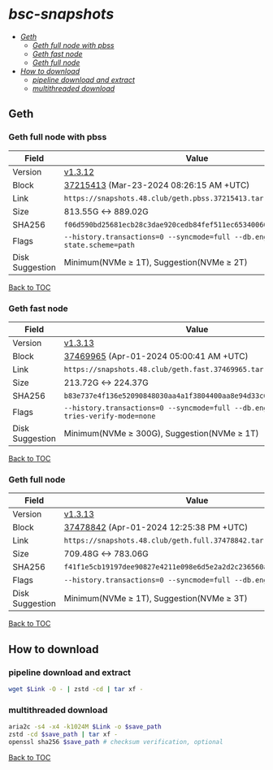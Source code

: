 # *bsc-snapshots*


- *[Geth](#geth)*
    - *[Geth full node with pbss](#geth-full-node-with-pbss)*
    - *[Geth fast node](#geth-fast-node)*
    - *[Geth full node](#geth-full-node)*
- *[How to download](#how-to-download)*
    - *[pipeline download and extract](#pipeline-download-and-extract)*
    - *[multithreaded download](#multithreaded-download)*

## Geth
### Geth full node with pbss

| Field |Value |
| --- | --- |
| Version | [v1.3.12](https://github.com/bnb-chain/bsc/releases/tag/v1.3.12) |
| Block | [37215413](https://bscscan.com/block/37215413) (Mar-23-2024 08:26:15 AM +UTC) |
| Link | `https://snapshots.48.club/geth.pbss.37215413.tar.zst` |
| Size | 813.55G <-> 889.02G |
| SHA256 | `f06d590bd25681ecb28c3dae920cedb84fef511ec65340060ef8ac9b02c2a62e` |
| Flags | `--history.transactions=0 --syncmode=full --db.engine=pebble --state.scheme=path` |
| Disk Suggestion | Minimum(NVMe ≥ 1T), Suggestion(NVMe ≥ 2T)|

[Back to TOC](#bsc-snapshots)

### Geth fast node

| Field |Value |
| --- | --- |
| Version | [v1.3.13](https://github.com/bnb-chain/bsc/releases/tag/v1.3.13) |
| Block | [37469965](https://bscscan.com/block/37469965) (Apr-01-2024 05:00:41 AM +UTC) |
| Link | `https://snapshots.48.club/geth.fast.37469965.tar.zst` |
| Size | 213.72G <-> 224.37G |
| SHA256 | `b83e737e4f136e52090848030aa4a1f3804400aa8e94d33c645adf2ed0b0495a` |
| Flags | `--history.transactions=0 --syncmode=full --db.engine=pebble --tries-verify-mode=none` |
| Disk Suggestion | Minimum(NVMe ≥ 300G), Suggestion(NVMe ≥ 1T)|

[Back to TOC](#bsc-snapshots)

### Geth full node

| Field |Value |
| --- | --- |
| Version | [v1.3.13](https://github.com/bnb-chain/bsc/releases/tag/v1.3.13) |
| Block | [37478842](https://bscscan.com/block/37478842) (Apr-01-2024 12:25:38 PM +UTC) |
| Link | `https://snapshots.48.club/geth.full.37478842.tar.zst` |
| Size | 709.48G <-> 783.06G |
| SHA256 | `f41f1e5cb19197dee90827e4211e098e6d5e2a2d2c236560addb885b0fcf0606` |
| Flags | `--history.transactions=0 --syncmode=full --db.engine=pebble` |
| Disk Suggestion | Minimum(NVMe ≥ 1T), Suggestion(NVMe ≥ 3T)|

[Back to TOC](#bsc-snapshots)

## How to download
### pipeline download and extract

```bash
wget $Link -O - | zstd -cd | tar xf -
```

### multithreaded download

```bash
aria2c -s4 -x4 -k1024M $Link -o $save_path
zstd -cd $save_path | tar xf -
openssl sha256 $save_path # checksum verification, optional
```

[Back to TOC](#bsc-snapshots)
